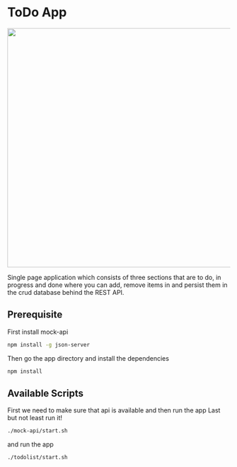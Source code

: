 # ToDo App

<img src="https://raw.githubusercontent.com/OzgeKaraoglu/To-Do-List-Application/master/screenshot.png" width="960" height="540">

Single page application which consists of three sections that are to do,
in progress and done where you can add, remove items in and persist
them in the crud database behind the REST API.

## Prerequisite

First install mock-api
```bash
npm install -g json-server
```

Then go the app directory and install the dependencies

```bash
npm install
```

## Available Scripts

First we need to make sure that api is available and then run the app
Last but not least run it!
```bash
./mock-api/start.sh
```

and run the app
```bash
./todolist/start.sh
```

